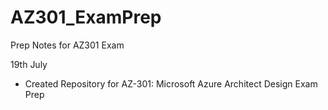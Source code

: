 # AZ301_ExamPrep
Prep Notes for AZ301 Exam

19th July
- Created Repository for AZ-301: Microsoft Azure Architect Design Exam Prep

